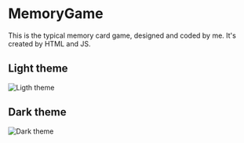 # MemoryGame

This is the typical memory card game, designed and coded by me. It's created by HTML and JS.

## Light theme

![Ligth theme](https://gyazo.com/8ad3ac5b133e466b2a963e1e0f857ee6)

## Dark theme

![Dark theme](https://gyazo.com/c5fda5088e5bac5c7dc8632022a761e4)
